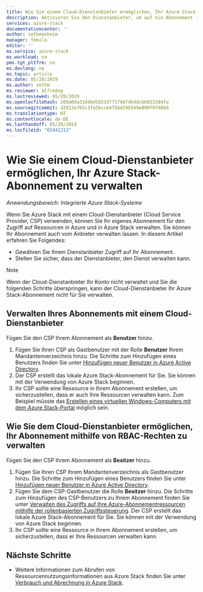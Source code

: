 ```yaml
---
title: Wie Sie einem Cloud-Dienstanbieter ermöglichen, Ihr Azure Stack-Abonnement zu verwalten | Microsoft-Dokumentation
description: Aktivieren Sie den Dienstanbieter, um auf ein Abonnement in Azure Stack zuzugreifen.
services: azure-stack
documentationcenter: ''
author: sethmanheim
manager: femila
editor: ''
ms.service: azure-stack
ms.workload: na
pms.tgt_pltfrm: na
ms.devlang: na
ms.topic: article
ms.date: 05/20/2019
ms.author: sethm
ms.reviewer: alfredop
ms.lastreviewed: 05/20/2019
ms.openlocfilehash: 209a0da31d4bd5b519771f68f4bddcbb833284fa
ms.sourcegitcommit: d2012e765c3fa5bccb4756d190349e890f9f48bd
ms.translationtype: HT
ms.contentlocale: de-DE
ms.lasthandoff: 05/20/2019
ms.locfileid: "65941213"
---
```

# <a name="enable-a-cloud-service-provider-to-manage-your-azure-stack-subscription"></a>Wie Sie einem Cloud-Dienstanbieter ermöglichen, Ihr Azure Stack-Abonnement zu verwalten

*Anwendungsbereich: Integrierte Azure Stack-Systeme*

Wenn Sie Azure Stack mit einem Cloud-Dienstanbieter (Cloud Service Provider, CSP) verwenden, können Sie Ihr eigenes Abonnement für den Zugriff auf Ressourcen in Azure und in Azure Stack verwalten. Sie können Ihr Abonnement auch vom Anbieter verwalten lassen. In diesem Artikel erfahren Sie Folgendes:

* Gewähren Sie Ihrem Dienstanbieter Zugriff auf Ihr Abonnement.
* Stellen Sie sicher, dass der Dienstanbieter, den Dienst verwalten kann.

> [!NOTE]
> Wenn der Cloud-Dienstanbieter Ihr Konto nicht verwaltet und Sie die folgenden Schritte überspringen, kann der Cloud-Dienstanbieter Ihr Azure Stack-Abonnement nicht für Sie verwalten.

## <a name="manage-your-subscription-with-a-cloud-service-provider"></a>Verwalten Ihres Abonnements mit einem Cloud-Dienstanbieter

Fügen Sie den CSP Ihrem Abonnement als **Benutzer** hinzu.

1. Fügen Sie Ihren CSP als Gastbenutzer mit der Rolle **Benutzer** Ihrem Mandantenverzeichnis hinzu. Die Schritte zum Hinzufügen eines Benutzers finden Sie unter [Hinzufügen neuer Benutzer in Azure Active Directory](/azure/active-directory/add-users-azure-active-directory).
2. Der CSP erstellt das lokale Azure Stack-Abonnement für Sie. Sie können mit der Verwendung von Azure Stack beginnen.
3. Ihr CSP sollte eine Ressource in Ihrem Abonnement erstellen, um sicherzustellen, dass er auch Ihre Ressourcen verwalten kann. Zum Beispiel müsste das [Erstellen eines virtuellen Windows-Computers mit dem Azure Stack-Portal](azure-stack-quick-windows-portal.md) möglich sein.

## <a name="enable-the-cloud-service-provider-to-manage-your-subscription-using-rbac-rights"></a>Wie Sie dem Cloud-Dienstanbieter ermöglichen, Ihr Abonnement mithilfe von RBAC-Rechten zu verwalten

Fügen Sie den CSP Ihrem Abonnement als **Besitzer** hinzu.

1. Fügen Sie Ihren CSP Ihrem Mandantenverzeichnis als Gastbenutzer hinzu. Die Schritte zum Hinzufügen eines Benutzers finden Sie unter [Hinzufügen neuer Benutzer in Azure Active Directory](/azure/active-directory/add-users-azure-active-directory).
2. Fügen Sie dem CSP-Gastbenutzer die Rolle **Besitzer** hinzu. Die Schritte zum Hinzufügen des CSP-Benutzers zu Ihrem Abonnement finden Sie unter [Verwalten des Zugriffs auf Ihre Azure-Abonnementressourcen mithilfe der rollenbasierten Zugriffssteuerung](/azure/role-based-access-control/role-assignments-portal). Der CSP erstellt das lokale Azure Stack-Abonnement für Sie. Sie können mit der Verwendung von Azure Stack beginnen.
3. Ihr CSP sollte eine Ressource in Ihrem Abonnement erstellen, um sicherzustellen, dass er Ihre Ressourcen verwalten kann.

## <a name="next-steps"></a>Nächste Schritte

* Weitere Informationen zum Abrufen von Ressourcennutzungsinformationen aus Azure Stack finden Sie unter [Verbrauch und Abrechnung in Azure Stack](../operator/azure-stack-billing-and-chargeback.md).
